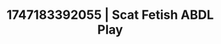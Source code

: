 ---
categories:
- Creampie
- Footjob
- Erotic friction
- Sensual touch
- MILF fantasy
image: /assets/images/1747183392055.jpg
layout: post
seo:
  description: Featured content with artistic ABDL Play, Scat Fetish. HD images available.
  keywords: ABDL Play, Scat Fetish
  og_image: /assets/images/1747183392055.jpg
  schema_type: VisualArtwork
tags:
- '#1747183392055'
- Scat Fetish
- ABDL Play
title: 1747183392055 | Scat Fetish ABDL Play
---